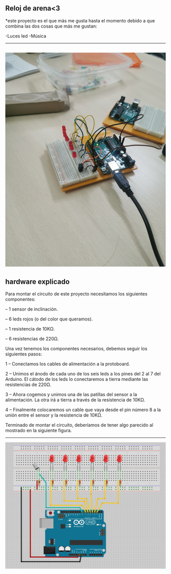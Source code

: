 ## Reloj de arena<3

*este proyecto es el que más me gusta hasta el momento debido a que combina las dos cosas que más me gustan:

-Luces led
-Música

-------------------------------
![](https://github.com/Samael696/arduino/blob/main/IMG_20220112_095505.jpg?raw=true)
-------------------------------
## hardware explicado

Para montar el circuito de este proyecto necesitamos los siguientes componentes:

– 1 sensor de inclinación.

– 6 leds rojos (o del color que queramos).

– 1 resistencia de 10KΩ.

– 6 resistencias de 220Ω.

Una vez tenemos los componentes necesarios, debemos seguir los siguientes pasos:

1 – Conectamos los cables de alimentación a la protoboard.

2 – Unimos el ánodo de cada uno de los seis leds a los pines del 2 al 7 del Arduino. El cátodo de los leds lo conectaremos a tierra mediante las resistencias de 220Ω.

3 – Ahora cogemos y unimos una de las patillas del sensor a la alimentación. La otra irá a tierra a través de la resistencia de 10KΩ.

4 – Finalmente colocaremos un cable que vaya desde el pin número 8 a la unión entre el sensor y la resistencia de 10KΩ.

Terminado de montar el circuito, deberíamos de tener algo parecido al mostrado en la siguiente figura.

-------------------

![](https://github.com/Samael696/arduino/blob/main/reloj_arena_circuito.jpg?raw=true)

